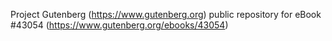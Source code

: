 Project Gutenberg (https://www.gutenberg.org) public repository for eBook #43054 (https://www.gutenberg.org/ebooks/43054)
